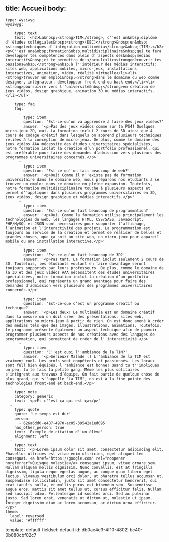 title: Accueil
body:
  -
    type: wysiwyg
    wysiwyg:
      -
        type: text
        text: '<h2>La&nbsp;<strong>TIM</strong>, c''est un&nbsp;diplôme d''études collégiales&nbsp;<strong>(DEC)</strong>&nbsp;en&nbsp;<strong>techniques d''intégration multimédia</strong>&nbsp;(TIM).</h2><p>C''est une&nbsp;formation&nbsp;multidisciplinaire&nbsp;qui te fera développer tes compétences dans plein d''aspects des&nbsp;médias interactifs&nbsp;et te permettra de:</p><ul><li><strong>découvrir tes passions&nbsp;</strong>&nbsp;à l''intérieur des médias interactifs: sites web, applications mobiles, micro-jeux, installations interactives, animation, vidéo, réalité virtuelle</li><li><strong>trouver un emploi&nbsp;</strong>dans le domaine du web comme designer, intégrateur, développeur front-end ou back-end.</li><li><strong>poursuivre vers l''université&nbsp;</strong>en création de jeux vidéos, design graphique, animation 3D ou médias interactifs.</li></ul>'
      -
        type: faq
        faq:
          -
            type: item
            question: 'Est-ce-qu’on va apprendre à faire des jeux vidéos?'
            answer: '<p>Pas des jeux vidéos comme sur ta PS4! Quelques micro-jeux 2D, oui. La formation inclut 2 cours de 3D ainsi que 4 cours de codage créatif dans lesquels on apprend plusieurs techniques reliées à la conception de micro-jeux. De plus, comme le domaine des jeux vidéos AAA nécessite des études universitaires spécialisées, notre formation inclut la création d’un portfolio professionnel, qui est préférable pour faire des demandes d’admission vers plusieurs des programmes universitaires concernés.</p>'
          -
            type: item
            question: 'Est-ce-qu''on fait beaucoup de web?'
            answer: '<p>Oui! Comme il n''existe pas de formation universitaire dans le domaine web, nous préparons nos étudiants à se trouver un emploi dans ce domaine en pleine expansion. Toutefois, notre formation multidisciplinaire touche à plusieurs aspects et permet d''appliquer dans plusieurs programmes universitaires en 3D, jeux vidéos, design graphique et médias interactifs.</p>'
          -
            type: item
            question: 'Est-ce-qu’on fait beaucoup de programmation?'
            answer: '<p>Oui. Comme la formation utilise principalement les technologies du web, les langages HTML, CSS/SASS, JavaScript, PHP/MySQL et JSON sont nécessaires pour supporter l’affichage, l’animation et l’interactivité des projets. La programmation est toujours au service de la création et permet de réaliser de belles et grandes choses, que ça soit un site web, un micro-jeux pour appareil mobile ou une installation interactive.</p>'
          -
            type: item
            question: 'Est-ce-qu’on fait beaucoup de 3D?'
            answer: '<p>Pas tant. La formation inclut seulement 2 cours de 3D. Toutefois, les étudiants voulant en faire davantage seront toujours supportés par leurs professeurs. De plus, comme le domaine de la 3D et des jeux vidéos AAA nécessitent des études universitaires spécialisées, notre formation inclut la création d’un portfolio professionnel, qui représente un grand avantage pour faire des demandes d’admission vers plusieurs des programmes universitaires concernés.</p>'
          -
            type: item
            question: 'Est-ce-que c’est un programme créatif ou technique?'
            answer: '<p>Les deux! Le multimédia est un domaine créatif dans la mesure où on doit créer des présentations, sites web, applications ou micro-jeux à partir de rien. On est donc amené à créer des médias tels que des images, illustrations, animations. Toutefois, le programme présente également un aspect technique afin de pouvoir programmer plusieurs aspects de nos créations avec des langages de programmation, qui permettent de créer de l''interactivité.</p>'
          -
            type: item
            question: 'C''est quoi l''ambiance de la TIM?'
            answer: '<p>Sérieux? Malade :) L''ambiance de la TIM est vraiment cool. Les profs sont compétents et passionnés. Les locaux sont full bien équipés, l''ambiance est bonne! Quand tu t''impliques un peu, tu te fais ta petite gang. Même les plus solitaires s’intègrent aux travaux d’équipe. On fait partie de quelque chose de plus grand, qui s''appelle "La TIM", on est à la fine pointe des technologies front-end et back-end.</p>'
      -
        type: note
        category: generic
        text: '<p>Et c''est ça qui est ça</p>'
      -
        type: quote
        quote: 'Le temps est dur'
        person:
          - 626a6dd0-e487-4970-ac05-39542a1ed095
        has_other_person: true
        text: 'Exemple de citation d''un élève'
        alignment: left
      -
        type: text
        text: '<p>Lorem ipsum dolor sit amet, consectetur adipiscing elit. Phasellus ultrices est vitae enim ultricies, eget aliquet leo consequat. <a href="https://google.com" rel="noopener noreferrer">Quisque molestie</a> consequat ipsum, vitae ornare sem. Nullam aliquam mollis dignissim. Nunc convallis, est at fringilla dignissim, ligula neque egestas augue, ac congue quam libero eget lectus. Vivamus vestibulum orci dolor, ut pharetra tellus accumsan ut. Suspendisse sollicitudin, justo sit amet consectetur hendrerit, dui erat iaculis nulla, et mollis purus est bibendum sem. Suspendisse augue eros, mattis sit amet tellus ut, cursus efficitur felis. Nullam sed suscipit odio. Pellentesque id sodales orci. Sed ac pulvinar justo. Sed lorem erat, venenatis ut dictum ut, molestie ut ipsum. Integer dignissim diam ac lorem accumsan, ac dictum urna efficitur.</p>'
    theme:
      label: reversed
      value: '#ffffff'
template: default
fieldset: default
id: db0ae4e3-4f10-4802-bc40-0b880cbf02c7
